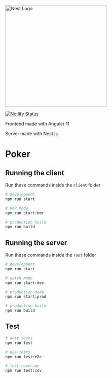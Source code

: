 
<a href="http://nestjs.com/" target="blank"><img src="https://nestjs.com/img/logo_text.svg" width="320" alt="Nest Logo" /></a>

[![Netlify Status](https://api.netlify.com/api/v1/badges/ba84f3f4-6438-4553-83e3-f9e8198dd9a1/deploy-status)](https://app.netlify.com/sites/pokern/deploys) 

Frontend made with Angular 11

Server made with Nest.js

# Poker

## Running the client
Run these commands inside the `client` folder
```bash
# development
npm run start

# HMR mode
npm run start:hmr

# production build
npm run build
```

## Running the server
Run these commands inside the `root` folder

```bash
# development
npm run start

# watch mode
npm run start:dev

# production mode
npm run start:prod

# production build
npm run build
```

## Test

```bash
# unit tests
npm run test

# e2e tests
npm run test:e2e

# test coverage
npm run test:cov
```

